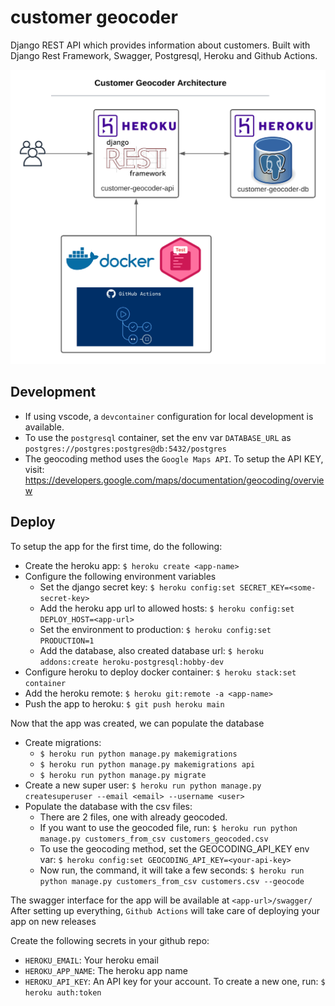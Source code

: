 # customer geocoder

Django REST API which provides information about customers. Built with Django Rest Framework, Swagger, Postgresql, Heroku and Github Actions.

![Customer Geocoder Architecture](./customer-geocoder.png)

## Development

- If using vscode, a `devcontainer` configuration for local development is available.
- To use the `postgresql` container, set the env var `DATABASE_URL` as `postgres://postgres:postgres@db:5432/postgres`
- The geocoding method uses the `Google Maps API`. To setup the API KEY, visit: <https://developers.google.com/maps/documentation/geocoding/overview>

## Deploy

To setup the app for the first time, do the following:

- Create the heroku app: `$ heroku create <app-name>`
- Configure the following environment variables
  - Set the django secret key: `$ heroku config:set SECRET_KEY=<some-secret-key>`
  - Add the heroku app url to allowed hosts: `$ heroku config:set DEPLOY_HOST=<app-url>`
  - Set the environment to production: `$ heroku config:set PRODUCTION=1`
  - Add the database, also created database url: `$ heroku addons:create heroku-postgresql:hobby-dev`
- Configure heroku to deploy docker container: `$ heroku stack:set container`
- Add the heroku remote: `$ heroku git:remote -a <app-name>`
- Push the app to heroku: `$ git push heroku main`

Now that the app was created, we can populate the database

- Create migrations:
  - `$ heroku run python manage.py makemigrations`
  - `$ heroku run python manage.py makemigrations api`
  - `$ heroku run python manage.py migrate`
- Create a new super user: `$ heroku run python manage.py createsuperuser --email <email> --username <user>`
- Populate the database with the csv files:
  - There are 2 files, one with already geocoded.
  - If you want to use the geocoded file, run: `$ heroku run python manage.py customers_from_csv customers_geocoded.csv`
  - To use the geocoding method, set the GEOCODING_API_KEY env var: `$ heroku config:set GEOCODING_API_KEY=<your-api-key>`
  - Now run, the command, it will take a few seconds: `$ heroku run python manage.py customers_from_csv customers.csv --geocode`

The swagger interface for the app will be available at `<app-url>/swagger/`
After setting up everything, `Github Actions` will take care of deploying your app on new releases

Create the following secrets in your github repo:

- `HEROKU_EMAIL`: Your heroku email
- `HEROKU_APP_NAME`: The heroku app name
- `HEROKU_API_KEY`: An API key for your account. To create a new one, run: `$ heroku auth:token`
